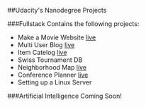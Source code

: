 ##Udacity's Nanodegree Projects


###Fullstack
Contains the following projects:
- Make a Movie Website [live](https://www.hiimnick.com/project/movie-site)
- Multi User Blog [live](https://www.hiimnick.com/project/multi-user-blog)
- Item Catelog [live](https://www.hiimnick.com/project/item-catelog)
- Swiss Tournament DB
- Neighborhood Map [live](https://www.hiimnick.com/project/neighborhood-map)
- Conference Planner [live](https://www.hiimnick.com/project/conference-planner)
- Setting up a Linux Server

###Artificial Intelligence
Coming Soon!